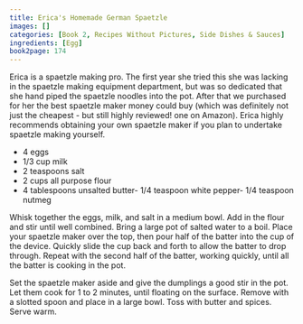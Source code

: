 ```yaml
---
title: Erica's Homemade German Spaetzle
images: []
categories: [Book 2, Recipes Without Pictures, Side Dishes & Sauces]
ingredients: [Egg]
book2page: 174
---
```


Erica is a spaetzle making pro. The first year she tried this she was lacking in the spaetzle making equipment department, but was so dedicated that she hand piped the spaetzle noodles into the pot. After that we purchased for her the best spaetzle maker money could buy (which was definitely not just the cheapest - but still highly reviewed! one on Amazon). Erica highly recommends obtaining your own spaetzle maker if you plan to undertake spaetzle making yourself. 

- 4 eggs
- 1/3 cup milk
- 2 teaspoons salt
- 2 cups all purpose flour
- 4 tablespoons unsalted butter- 1/4 teaspoon white pepper- 1/4 teaspoon nutmeg

Whisk together the eggs, milk, and salt in a medium bowl. Add in the flour and stir until well combined. Bring a large pot of salted water to a boil. Place your spaetzle maker over the top, then pour half of the batter into the cup of the device. Quickly slide the cup back and forth to allow the batter to drop through. Repeat with the second half of the batter, working quickly, until all the batter is cooking in the pot. 

Set the spaetzle maker aside and give the dumplings a good stir in the pot. Let them cook for 1 to 2 minutes, until floating on the surface. Remove with a slotted spoon and place in a large bowl. Toss with butter and spices. Serve warm.